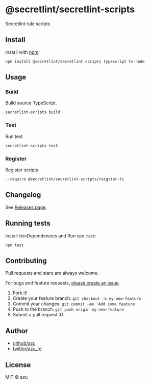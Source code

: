 # @secretlint/secretlint-scripts

Secretlint rule scripts

## Install

Install with [npm](https://www.npmjs.com/):

    npm install @secretlint/secretlint-scripts typescript ts-node

## Usage

### Build

Build source TypeScript.

    secretlint-scripts build
    
### Test

Run test

    secretlint-scripts test
    
### Register

Register scripts

    --require @secretlint/secretlint-scripts/reigster-ts

## Changelog

See [Releases page](https://github.com/secretlint/secretlint/releases).

## Running tests

Install devDependencies and Run `npm test`:

    npm test

## Contributing

Pull requests and stars are always welcome.

For bugs and feature requests, [please create an issue](https://github.com/secretlint/secretlint/issues).

1. Fork it!
2. Create your feature branch: `git checkout -b my-new-feature`
3. Commit your changes: `git commit -am 'Add some feature'`
4. Push to the branch: `git push origin my-new-feature`
5. Submit a pull request :D

## Author

- [github/azu](https://github.com/azu)
- [twitter/azu_re](https://twitter.com/azu_re)

## License

MIT © azu
